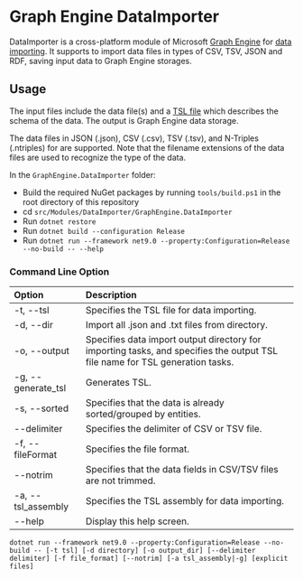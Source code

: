 # Graph Engine DataImporter

DataImporter is a cross-platform module of Microsoft [Graph Engine](https://www.graphengine.io/) for [data importing](https://www.graphengine.io/docs/manual/DataImport.html). It supports to import data files in types of CSV, TSV, JSON and RDF, saving input data to Graph Engine storages.

## Usage
The input files include the data file(s) and a [TSL
file](https://www.graphengine.io/docs/manual/TSL/tsl-basics.html) which
describes the schema of the data. The output is Graph Engine data storage.

The data files in JSON (.json), CSV (.csv), TSV (.tsv), and N-Triples
(.ntriples) for are supported. Note that the filename extensions of the data
files are used to recognize the type of the data.

In the `GraphEngine.DataImporter` folder:

- Build the required NuGet packages by running `tools/build.ps1` in the root directory of this repository
- cd `src/Modules/DataImporter/GraphEngine.DataImporter`
- Run `dotnet restore`
- Run `dotnet build --configuration Release`
- Run `dotnet run --framework net9.0 --property:Configuration=Release --no-build -- --help`

### Command Line Option

|Option | Description|
|:-----|:------------|
|-t, --tsl|Specifies the TSL file for data importing.|
|-d, --dir|Import all .json and .txt files from directory.|
|-o, --output|Specifies data import output directory for importing tasks, and specifies the output TSL file name for TSL generation tasks.|
|-g, --generate_tsl|Generates TSL.|
|-s, --sorted|Specifies that the data is already sorted/grouped by entities.|
|--delimiter|Specifies the delimiter of CSV or TSV file.|
|-f, --fileFormat|Specifies the file format.|
|--notrim|Specifies that the data fields in CSV/TSV files are not trimmed.|
|-a, --tsl_assembly|Specifies the TSL assembly for data importing.|
|--help|Display this help screen.|

```shell
dotnet run --framework net9.0 --property:Configuration=Release --no-build -- [-t tsl] [-d directory] [-o output_dir] [--delimiter delimiter] [-f file_format] [--notrim] [-a tsl_assembly|-g] [explicit files]
```
